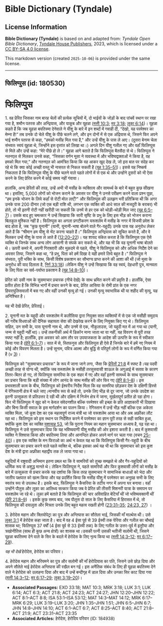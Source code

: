 # Bible Dictionary (Tyndale)

## License Information

**Bible Dictionary (Tyndale)** is based on and adapted from: _Tyndale Open Bible Dictionary_, [Tyndale House Publishers](https://tyndaleopenresources.com/), 2023, which is licensed under a [CC BY-SA 4.0 license](https://creativecommons.org/licenses/by-sa/4.0/legalcode.en).

This markdown version (created `2025-10-06`) is provided under the same license.



--------------------------------

## फिलिप्पुस (id: 180530)

फिलिप्पुस
=========

1\. वह प्रेरित जिसका नाम बारह चेलों की प्रत्येक सूचियों में, दो भाईयों के जोड़ों के बाद पांचवें स्थान पर रखा गया है, शमौन पतरस और अन्द्रियास, और याकूब और यूहन्ना ([मत्ती 10:3](https://ref.ly/Matt10:3); [मर 3:18](https://ref.ly/Mark3:18); [लूका 6:14](https://ref.ly/Luke6:14))। यूहन्ना कहते हैं कि जब यूहन्ना बपतिस्मा देनेवाले ने यीशु के बारे में इन शब्दों में गवाही दी, “देखो, यह परमेश्वर का मेम्ना है!” तब उनके दो चेले यीशु के पीछे चलने लगे, और इन दोनों में से एक अंद्रियास थे, जिसने फिर अपने भाई शमौन पतरस से कहा, "हमको मसीह मिल गया है," और उन्हें यीशु के पास ले आए। (दूसरा बेनाम चेला संभवतः स्वयं यूहन्ना थे, जिन्होंने इस वृत्तांत को लिखा था।) अगले दिन यीशु गलील गए और वहाँ फिलिप्पुस से मिले और उन्हें कहा: “मेरे पीछे हो ले।” यूहन्ना आगे बताते है कि फिलिप्पुस बैतसैदा से थे। फिलिप्पुस ने नतनएल से मिलकर उनसे कहा, “जिसका वर्णन मूसा ने व्यवस्था में और भविष्यद्वक्ताओं ने किया है, वह हमको मिल गया,” और नतनएल को आमंत्रित किया कि वह आकर खुद देख ले, जो इस बात पर संदेह कर रहे थे कि क्या कोई अच्छी वस्तु भी नासरत से निकल सकती है ([यूह 1:35–51](https://ref.ly/John1:35-John1:51))। इससे यह निष्कर्ष निकलता है कि फिलिप्पुस यीशु के पीछे चलने वाले पहले लोगों में से एक थे और उन्होंने दूसरों को भी ऐसा करने के लिए प्रेरित करने में कोई समय नहीं गंवाया।

हालांकि, अन्य प्रेरितों की तरह, उन्हें अभी भी मसीह के व्यक्तित्व और सामर्थ्य के बारे में बहुत कुछ सीखना था। इसलिए, 5,000 लोगों को भोजन कराने के अवसर पर यीशु ने उनसे परीक्षण करने वाला प्रश्न पूछा, "हम इनके भोजन के लिये कहाँ से रोटी मोल लाएँ?" और फिलिप्पुस की उलझन भरी प्रतिक्रिया थी कि अगर उनके पास 200 दीनार (जो एक बड़ी राशि थी, लगभग एक व्यक्ति की आधे साल की मजदूरी के बराबर) भी होते, तो भी इतनी रोटी नहीं खरीदी जा सकती कि उनमें से हर एक को थोड़ी\-थोड़ी मिल जाए ([यूह 6:5–7](https://ref.ly/John6:5-John6:7))। उसके बाद हुए चमत्कार ने उन्हें सिखाया कि सारी सृष्टि के प्रभु के लिए इस भीड़ को भोजन कराना बिलकुल मुश्किल नहीं है। फिलिप्पुस का अगला प्रगटीकरण यरूशलेम में मसीह के नगर में विजयी प्रवेश के बाद होता है, जब “कुछ यूनानी” (यानी, यूनानी\-भाषा बोलने वाले गैर\-यहूदी) उनके पास यह अनुरोध लेकर आते हैं कि “श्रीमान हम यीशु से भेंट करना चाहते हैं।” फिलिप्पुस अन्द्रियास को सूचित करते है, और वे मिलकर उन्हें यीशु के पास ले आते हैं ([12:20–22](https://ref.ly/John12:20-John12:22))। यह शायद संकेत करता है कि फिलिप्पुस एक ऐसे व्यक्ति थे जिनके साथ अन्य लोग आसानी से संपर्क कर सकते थे, और यह भी कि वह यूनानी भाषा बोलते थे। ऊपरी कमरे में, अपनी गिरफ़्तारी और मुक़दमे से पहले, यीशु ने फिलिप्पुस को और अधिक निर्देश देने का अवसर लिया, जिसने कहा था, “हे प्रभु, पिता को हमें दिखा दे यही हमारे लिये बहुत है।” फिलिप्पुस ने संभवतः, पूरी भक्ति के साथ, किसी विशेष प्रकाशन का सौभाग्य प्राप्त करने की आशा की थी (जो मूसा के अनुरोध की याद दिलाता है, [निर्ग 33:18](https://ref.ly/Exod33:18))।लेकिन यीशु ने उन्हें सिखाया कि वह स्वयं, देहधारी पुत्र, मानवता के लिए पिता का सर्व\-पर्याप्त प्रकाशन है ([यूह 14:8–10](https://ref.ly/John14:8-John14:10))।

प्रेरित को उसी नाम के सुसमाचार प्रचारक (नीचे देखें) के साथ भ्रमित करने की प्रवृत्ति है। हालाँकि, ऐसा प्रतीत होता है कि विभिन्न भागों में प्रचार करने के बाद, प्रेरित आसिया के रोमी प्रांत के एक नगर हियरापुलिसवालों में बस गए और वहीं उनकी मृत्यु हो गई। उनकी मृत्यु स्वाभाविक थी या शहीद की मृत्यु, यह अनिश्चित है।

यह भी देखें प्रेरित, प्रेरिताई।

2\. यूनानी मत के यहूदी और यरूशलेम में कलीसिया द्वारा नियुक्त सात व्यक्तियों में से एक जो मसीही समुदाय की गरीब विधवाओं की दैनिक सहायता सेवा की देखरेख करने के लिए नियुक्त किए गए थे। फिलिप्पुस सहित, उन सभी के, पास यूनानी नाम थे, और उनमें से एक, नीकुलाउस, जो यहूदी मत में आ गया था (यानी, जन्म से यहूदी नहीं था)। उन्हें तकनीकी अर्थ में डिकॉन माना जाता था या नहीं, यह विवरण से पूरी तरह स्पष्ट नहीं है; हालाँकि, इस अवसर को आम तौर पर उपयाजकता के आदेश की उत्पत्ति के रूप में स्वीकार किया गया है ([प्रेरि 6:1–7](https://ref.ly/Acts6:1-Acts6:7))। सात में से, स्तिफनुस और फिलिप्पुस ही ऐसे हैं जिनके बारे में हमें नए नियम में कोई और विवरण मिलता है। उन्हें सुनाम, पवित्र आत्मा और बुद्धि से परिपूर्ण लोगों के रूप में वर्णित किया गया है (v [3](https://ref.ly/Acts6:3))।

फिलिप्पुस को "सुसमाचार प्रचारक" के रूप में जाना जाने लगा, जैसा कि [प्रेरितों 21:8](https://ref.ly/Acts21:8) में स्पष्ट है।यह पदवी अच्छी तरह से योग्य थी, क्योंकि जब यरूशलेम के मसीही तरसुसवासी शाऊल के अगुआई में सताव के कारण तितर\-बितर हो गए, तो फिलिप्पुस सामरिया के एक शहर में गए और वहाँ इतनी सामर्थ्य के साथ सुसमाचार का प्रचार किया कि बड़ी संख्या में लोग आनंद के साथ मसीह की ओर फिर गए ([प्रेरि 8:1–8](https://ref.ly/Acts8:1-Acts8:8))। इस प्रभावशाली काम के बीच, फिलिप्पुस को ईश्‍वरीय निर्देश मिला कि वह सामरिया छोड़कर देश के दक्षिणी हिस्से में रेगिस्तानी क्षेत्र में चले जाए।मानवीय रूप से कहें तो, उनके लिए भीड़ से दूर जाना, जो उनके उपदेश का इतनी उत्सुकता से प्रतिउत्तर दे रही थी और दक्षिण में निर्जन क्षेत्र में जाना, मूर्खतापूर्ण प्रतीत हो रहा होगा। फिर भी फिलिप्पुस ने खुद को न केवल संवेदनशील बल्कि परमेश्वर की इच्छा के प्रति आज्ञाकारी भी दिखाया और बिना किसी सवाल के इस मार्गदर्शन का पालन किया। रेगिस्तान में उन्हें भीड़ नहीं बल्कि एक अकेला व्यक्ति मिला, जो कूश देश का एक महत्वपूर्ण राज्य मंत्री था जो यरूशलेम आया था और अब अफ्रीका लौट रहा था। फिलिप्पुस को इस स्थान पर निर्देशित करने में परमेश्वर का ज्ञान पूरी तरह से सही साबित हुआ, क्योंकि कुश देश का व्यक्ति [यशायाह 53](https://ref.ly/Isa53:1-Isa53:12), जो कि पुराना नियम का महान सुसमाचार अध्याय है, पढ़ रहा था। फिलिप्पुस ने उसे सुसमाचार दिया कि यह भविष्यवाणी यीशु मसीह की ओर इशारा करती है। बाद में कुशवासी व्यक्ति ने विश्वास किया और बपतिस्मा लिया और आनन्दित होकर अपने मार्ग पर चला गया (वचन [25–40](https://ref.ly/Acts8:25-Acts8:40))। इस एक व्यक्ति के मन फिराओ का अर्थ न केवल यह था कि फिलिप्पुस किसी गैर\-यहूदी के बीच सुसमाचार का प्रचार करने वाले पहले व्यक्ति थे, बल्कि इसका अर्थ यह भी था कि सुसमाचार को इस कुश देश के मंत्री द्वारा अफ्रीका महाद्वीप तक ले जाया गया था।

यहूदियों में राष्ट्रवादी अभिमान इतना प्रबल था कि वे सामरियों को तुच्छ समझते थे और गैर\-यहूदियों को धार्मिक रूप से अशुद्ध मानते थे। लेकिन फिलिप्पुस ने, पहले सामरियों और फिर कुशवासी लोगों को मसीह के बारे में उत्सुकता से प्रचार करके यह दर्शाया कि किस तरह सुसमाचार ने सामाजिक बाधाओं को भेदा और जातीय पक्षपात को खत्म किया और यह प्रदर्शित किया कि मसीह यीशु में परमेश्वर का अनुग्रह सभी के लिए स्वतंत्र रूप से उपलब्ध है। इसके बाद, फिलिप्पुस ने कैसरिया के तटीय नगर में अपना घर बनाया। वहाँ उन्होंने पौलुस और लूका का आतिथ्य सत्कार किया जब वे प्रेरित की तीसरी मिशनरी यात्रा के समापन पर यरूशलेम जा रहे थे। लूका हमें बताते है कि फिलिप्पुस की चार अविवाहित बेटियाँ थीं जो भविष्यवक्तनी थीं ([प्रेरि 21:8–9](https://ref.ly/Acts21:8-Acts21:9)) । इसके कुछ समय बाद, जब पौलुस दो साल के लिए कैसरिया में हिरासत में थे, तो फिलिप्पुस की दयालुता और मित्रता उनके लिए बहुत महत्व रखती होगी ([23:31–35](https://ref.ly/Acts23:31-Acts23:35); [24:23, 27](https://ref.ly/Acts24:23)) ।

3\. हेरोदेस महान और क्लियोपेट्रा का पुत्र और अन्तिपास का सौतेला भाई, जिसकी माँ माल्थेस थी। उसे [लूका 3:1](https://ref.ly/Luke3:1) में हेरोदेस कहा जाता है। बाद में वह 4 ईसा पूर्व से 39 ईस्वी तक पेरिया और गलील का चौथाई शासक था; फिलिप्पुस 37 वर्षों (4 ईसा पूर्व से 33 ईस्वी तक) के लिए गलील के उत्तर\-पूर्व में इतूरैया और त्रखोनीतिस (साथ ही कुछ अन्य क्षेत्रों) का शासक था।उसकी पत्नी उसकी भतीजी सलोमी थी, जिसने यूहन्ना बपतिस्मा देने वाले के सिर के बदले में हेरोदेस के लिए नृत्य किया था ([मत्ती 14:3–12](https://ref.ly/Matt14:3-Matt14:12); [मर 6:17–29](https://ref.ly/Mark6:17-Mark6:29)).

*यह भी देखें* हेरोदेस, हेरोदेस का परिवार।

4\. हेरोदेस महान और मरियमने का पुत्र और सलोमी की माँ हेरोदियास का पति, जिसने उसे छोड़ दिया और अपने सौतेले भाई हेरोदेस अन्तिपास की रखैल बन गई। इस अनैतिक संबंध के लिए ही यूहन्ना बपतिस्मा देने वाले ने हेरोदेस को उलाहना दिया और बाद में उन्हें बन्दीगृह में डाल दिया और उनका सिर काट दिया गया ([मत्ती 14:3–12](https://ref.ly/Matt14:3-Matt14:12); [मर 6:17–29](https://ref.ly/Mark6:17-Mark6:29); [लूका 3:19–20](https://ref.ly/Luke3:19-Luke3:20))।

* **Associated Passages:** EXO 33:18; MAT 10:3; MRK 3:18; LUK 3:1; LUK 6:14; ACT 6:3; ACT 21:8; ACT 24:23; ACT 24:27; JHN 12:20–JHN 12:22; ACT 8:1–ACT 8:8; ISA 53:1–ISA 53:12; MAT 14:3–MAT 14:12; MRK 6:17–MRK 6:29; LUK 3:19–LUK 3:20; JHN 1:35–JHN 1:51; JHN 6:5–JHN 6:7; JHN 14:8–JHN 14:10; ACT 6:1–ACT 6:7; ACT 8:25–ACT 8:40; ACT 21:8–ACT 21:9; ACT 23:31–ACT 23:35
* **Associated Articles:** हेरोदेस, हेरोदिय परिवार (ID: 184938)

